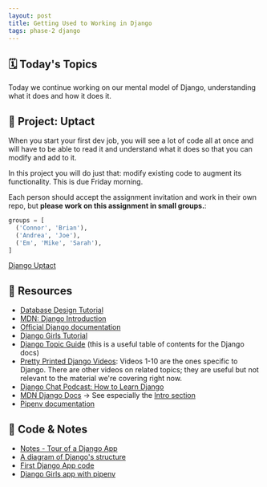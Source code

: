 ```yaml
---
layout: post
title: Getting Used to Working in Django
tags: phase-2 django
---
```


## 🗓️ Today's Topics

Today we continue working on our mental model of Django, understanding what it does and how it does it.

## 🎯 Project: Uptact

When you start your first dev job, you will see a lot of code all at once and will have to be able to read it and understand what it does so that you can modify and add to it.

In this project you will do just that: modify existing code to augment its functionality. This is due Friday morning.

Each person should accept the assignment invitation and work in their own repo, but **please work on this assignment in small groups.**:

```py
groups = [
  ('Connor', 'Brian'),
  ('Andrea', 'Joe'),
  ('Em', 'Mike', 'Sarah'),
]
```

[Django Uptact](https://classroom.github.com/a/gQ4-uU2i)

## 🔖 Resources

- [Database Design Tutorial](https://learndjango.com/tutorials/database-design-tutorial-beginners)
- [MDN: Django Introduction](https://developer.mozilla.org/en-US/docs/Learn/Server-side/Django/Introduction)
- [Official Django documentation](https://docs.djangoproject.com/en/3.2/)
- [Django Girls Tutorial](https://tutorial.djangogirls.org/en/#django-girls-tutorial)
- [Django Topic Guide](https://docs.djangoproject.com/en/3.2/topics/) (this is a useful table of contents for the Django docs)
- [Pretty Printed Django Videos](https://www.youtube.com/playlist?list=PLXmMXHVSvS-DQfOsQdXkzEZyD0Vei7PKf): Videos 1-10 are the ones specific to Django. There are other videos on related topics; they are useful but not relevant to the material we're covering right now.
- [Django Chat Podcast: How to Learn Django](https://djangochat.com/episodes/how-to-learn-django)
- [MDN Django Docs](https://developer.mozilla.org/en-US/docs/Learn/Server-side/Django) -> See especially the [Intro section](https://developer.mozilla.org/en-US/docs/Learn/Server-side/Django/Introduction)
- [Pipenv documentation](https://pipenv.pypa.io/en/latest/)

## 🦉 Code & Notes

- [Notes - Tour of a Django App](https://github.com/momentum-team-9/notes/blob/main/django-tour.md)
- [A diagram of Django's structure](https://github.com/Momentum-Team-9/notes/blob/main/django-diagram.md)
- [First Django App code](https://github.com/Momentum-Team-9/example-first-django)
- [Django Girls app with pipenv](https://github.com/Momentum-Team-9/example-djangogirls-with-pipenv)
